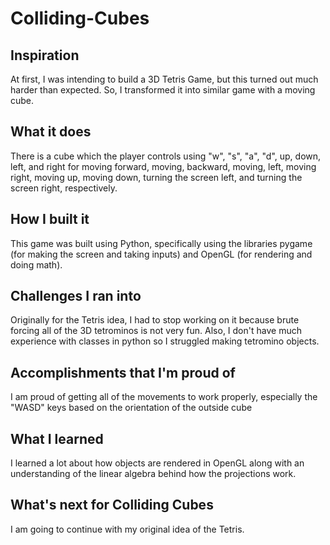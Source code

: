 # Colliding-Cubes

## Inspiration
At first, I was intending to build a 3D Tetris Game, but this turned out much harder than expected. So, I transformed it into similar game with a moving cube.
## What it does
There is a cube which the player controls using "w", "s", "a", "d", up, down, left, and right for moving forward, moving, backward, moving, left, moving right, moving up, moving down, turning the screen left, and turning the screen right, respectively.
## How I built it
This game was built using Python, specifically using the libraries pygame (for making the screen and taking inputs) and OpenGL (for rendering and doing math). 
## Challenges I ran into
Originally for the Tetris idea, I had to stop working on it because brute forcing all of the 3D tetrominos is not very fun. Also, I don't have much experience with classes in python so I struggled making tetromino objects.
## Accomplishments that I'm proud of
I am proud of getting all of the movements to work properly, especially the "WASD" keys based on the orientation of the outside cube
## What I learned
I learned a lot about how objects are rendered in OpenGL along with an understanding of the linear algebra behind how the projections work.
## What's next for Colliding Cubes
I am going to continue with my original idea of the Tetris. 
